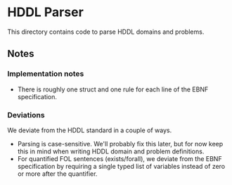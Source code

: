 HDDL Parser
===========

This directory contains code to parse HDDL domains and problems.

Notes
-----

### Implementation notes

- There is roughly one struct and one rule for each line of the EBNF
  specification.
  
### Deviations

We deviate from the HDDL standard in a couple of ways.

- Parsing is case-sensitive. We'll probably fix this later, but for now keep
  this in mind when writing HDDL domain and problem definitions.
- For quantified FOL sentences (exists/forall), we deviate from the EBNF
  specification by requiring a single typed list of variables instead of zero
  or more after the quantifier.
